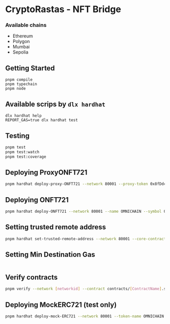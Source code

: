 # CryptoRastas - NFT Bridge

### Available chains

- Ethereum
- Polygon
- Mumbai
- Sepolia

## Getting Started

```shell
pnpm compile
pnpm typechain
pnpm node
```

## Available scrips by `dlx hardhat`

```shell
dlx hardhat help
REPORT_GAS=true dlx hardhat test
```

## Testing

```bash
pnpm test
pnpm test:watch
pnpm test:coverage
```

## Deploying ProxyONFT721

```bash
pnpm hardhat deploy-proxy-ONFT721 --network 80001 --proxy-token 0x8fDdcAE908f834FF2Cb23d5211A42149907Cfd87
```

## Deploying ONFT721

```bash
pnpm hardhat deploy-ONFT721 --network 80001 --name OMNICHAIN --symbol OMNI
```

## Setting trusted remote address

```bash
pnpm hardhat set-trusted-remote-address --network 80001 --core-contract-address 0x28F15dF999bA0B9Cc4B363a43e70f107Ac12fef8 --destination-chain-id 11155111 --destination-core-contract-address 0x2C1e21882E18f86e1512F126d07B21FA9d6B117E
```

## Setting Min Destination Gas

```bash

```

## Verify contracts

```bash
pnpm verify --network [networkid] --contract contracts/[ContractName].sol:[Contract] [contractAddress] [arguments]
```

## Deploying MockERC721 (test only)

```bash
pnpm hardhat deploy-mock-ERC721 --network 80001 --token-name OMNICHAIN --token-symbol OMNI
```
